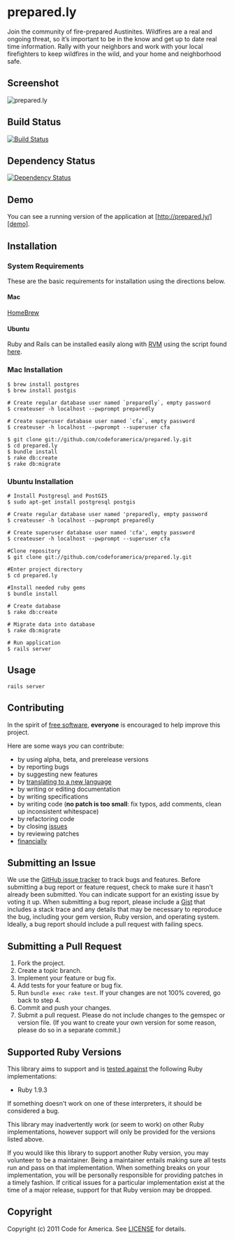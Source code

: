 # prepared.ly 
Join the community of fire-prepared Austinites. Wildfires are a real and ongoing threat, so it’s important to be in the know and get up to date real time information. Rally with your neighbors and work with your local firefighters to keep wildfires in the wild, and your home and neighborhood safe.

## <a name="screenshots"></a>Screenshot
![prepared.ly](https://img.skitch.com/20120516-brru1gdmjjuut2rn5ug9w25cnn.jpg "prepared.ly")

## <a name="build"></a>Build Status
[![Build Status](https://secure.travis-ci.org/codeforamerica/cfa_template.png?branch=master)][travis]

[travis]: http://travis-ci.org/codeforamerica/cfa_template

## <a name="dependencies"></a>Dependency Status
[![Dependency Status](https://gemnasium.com/codeforamerica/cfa_template.png?travis)][gemnasium]

[gemnasium]: https://gemnasium.com/codeforamerica/cfa_template

## <a name="demo"></a>Demo
You can see a running version of the application at
[http://prepared.ly/][demo].

[demo]: http://cfa_template.herokuapp.com/

## <a name="installation"></a>Installation

### <a name="system-requirements-installation"></a>System Requirements

These are the basic requirements for installation using the directions below.

#### <a name="mac-requirements"></a>Mac

[HomeBrew][]

[HomeBrew]: http://mxcl.github.com/homebrew/

#### <a name="ubuntu-requirements"></a>Ubuntu

Ruby and Rails can be installed easily along with [RVM][] using the script found [here][].

[RVM]: https://rvm.io//  
[here]: https://github.com/rkjha/RailsOnUbuntu 

### <a name="mac-installation"></a>Mac Installation
    $ brew install postgres
    $ brew install postgis

    # Create regular database user named `preparedly`, empty password
    $ createuser -h localhost --pwprompt preparedly 

    # Create superuser database user named `cfa`, empty password
    $ createuser -h localhost --pwprompt --superuser cfa 

    $ git clone git://github.com/codeforamerica/prepared.ly.git
    $ cd prepared.ly 
    $ bundle install
    $ rake db:create
    $ rake db:migrate

### <a name="ubuntu-installation"></a>Ubuntu Installation

    # Install Postgresql and PostGIS
    $ sudo apt-get install postgresql postgis
    
    # Create regular database user named 'preparedly, empty password
    $ createuser -h localhost --pwprompt preparedly

    # Create superuser database user named 'cfa', empty password
    $ createuser -h localhost --pwprompt --superuser cfa

    #Clone repository
    $ git clone git://github.com/codeforamerica/prepared.ly.git
  
    #Enter project directory
    $ cd prepared.ly 

    #Install needed ruby gems
    $ bundle install

    # Create database
    $ rake db:create

    # Migrate data into database
    $ rake db:migrate

    # Run application
    $ rails server


## <a name="usage"></a>Usage
    rails server

## <a name="contributing"></a>Contributing
In the spirit of [free software][free-sw], **everyone** is encouraged to help
improve this project.

[free-sw]: http://www.fsf.org/licensing/essays/free-sw.html

Here are some ways *you* can contribute:

* by using alpha, beta, and prerelease versions
* by reporting bugs
* by suggesting new features
* by [translating to a new language][locales]
* by writing or editing documentation
* by writing specifications
* by writing code (**no patch is too small**: fix typos, add comments, clean up
  inconsistent whitespace)
* by refactoring code
* by closing [issues][]
* by reviewing patches
* [financially][]

[locales]: https://github.com/codeforamerica/cfa_template/tree/master/config/locales
[issues]: https://github.com/codeforamerica/cfa_template/issues
[financially]: https://secure.codeforamerica.org/page/contribute

## <a name="issues"></a>Submitting an Issue
We use the [GitHub issue tracker][issues] to track bugs and features. Before
submitting a bug report or feature request, check to make sure it hasn't
already been submitted. You can indicate support for an existing issue by
voting it up. When submitting a bug report, please include a [Gist][] that
includes a stack trace and any details that may be necessary to reproduce the
bug, including your gem version, Ruby version, and operating system. Ideally, a
bug report should include a pull request with failing specs.

[gist]: https://gist.github.com/

## <a name="pulls"></a>Submitting a Pull Request
1. Fork the project.
2. Create a topic branch.
3. Implement your feature or bug fix.
4. Add tests for your feature or bug fix.
5. Run `bundle exec rake test`. If your changes are not 100% covered, go back
   to step 4.
6. Commit and push your changes.
7. Submit a pull request. Please do not include changes to the gemspec or
   version file. (If you want to create your own version for some reason,
   please do so in a separate commit.)

## <a name="versions"></a>Supported Ruby Versions
This library aims to support and is [tested against][travis] the following Ruby
implementations:

* Ruby 1.9.3

If something doesn't work on one of these interpreters, it should be considered
a bug.

This library may inadvertently work (or seem to work) on other Ruby
implementations, however support will only be provided for the versions listed
above.

If you would like this library to support another Ruby version, you may
volunteer to be a maintainer. Being a maintainer entails making sure all tests
run and pass on that implementation. When something breaks on your
implementation, you will be personally responsible for providing patches in a
timely fashion. If critical issues for a particular implementation exist at the
time of a major release, support for that Ruby version may be dropped.

## <a name="copyright"></a>Copyright
Copyright (c) 2011 Code for America. See [LICENSE][] for details.

[license]: https://github.com/codeforamerica/prepared.ly/blob/master/LICENSE.mkd
